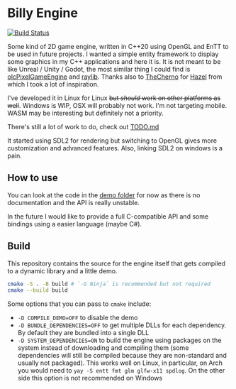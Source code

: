 # Billy Engine

[![Build Status](https://github.com/billy4479/BillyEngine/actions/workflows/build.yml/badge.svg)](https://github.com/billy4479/BillyEngine/actions/workflows/build.yml)

Some kind of 2D game engine, written in C++20 using OpenGL and EnTT to be used in future projects.
I wanted a simple entity framework to display some graphics in my C++ applications and here it is.
It is not meant to be like Unreal / Unity / Godot,
the most similar thing I could find is [olcPixelGameEngine](https://github.com/OneLoneCoder/olcPixelGameEngine) and [raylib](https://github.com/raysan5/raylib). Thanks also to [TheCherno](https://www.youtube.com/c/TheChernoProject) for [Hazel](https://github.com/TheCherno/Hazel) from which I took a lot of inspiration.

I've developed it in Linux for Linux ~~but _should_ work on other platforms as well~~. Windows is WIP, OSX will probably not work.
I'm not targeting mobile.
WASM may be interesting but definitely not a priority.

There's still a lot of work to do, check out [TODO.md](TODO.md)

It started using SDL2 for rendering but switching to OpenGL gives more customization and advanced features.
Also, linking SDL2 on windows is a pain. 

## How to use

You can look at the code in the [demo folder](Demo) for now as there is no documentation
and the API is really unstable.

In the future I would like to provide a full C-compatible API
and some bindings using a easier language (maybe C#).

## Build

This repository contains the source for the engine itself that gets compiled to a dynamic library and a little demo.

```sh
cmake -S . -B build # `-G Ninja` is recommended but not required
cmake --build build
```

Some options that you can pass to `cmake` include:
 - `-D COMPILE_DEMO=OFF` to disable the demo
 - `-D BUNDLE_DEPENDENCIES=OFF` to get multiple DLLs for each dependency. By default they are bundled into a single DLL
 - `-D SYSTEM_DEPENDENCIES=ON` to build the engine using packages on the system instead of downloading and compiling them (some dependencies will still be compiled because they are non-standard and usually not packaged). This works well on Linux, in particular, on Arch you would need to `yay -S entt fmt glm glfw-x11 spdlog`. On the other side this option is not recommended on Windows
